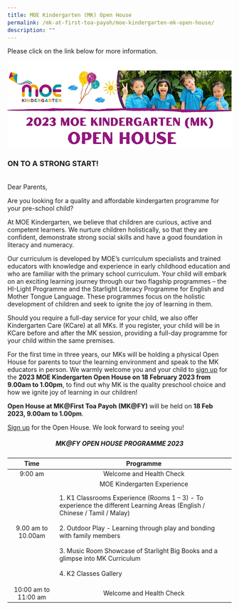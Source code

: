 ```yaml
---
title: MOE Kindergarten (MK) Open House
permalink: /mk-at-first-toa-payoh/moe-kindergarten-mk-open-house/
description: ""
---
```

Please click on the link below for more information.  

![](/images/MK@First%20Toa%20Payoh/Open%20House/MK%20Open%20House%202023.jpg)  

### ON TO A STRONG START!
<br>
Dear Parents,

Are you looking for a quality and affordable kindergarten programme for your pre-school child?

At MOE Kindergarten, we believe that children are curious, active and competent learners. We nurture children holistically, so that they are confident, demonstrate strong social skills and have a good foundation in literacy and numeracy.

Our curriculum is developed by MOE’s curriculum specialists and trained educators with knowledge and experience in early childhood education and who are familiar with the primary school curriculum. Your child will embark on an exciting learning journey through our two flagship programmes – the HI-Light Programme and the Starlight Literacy Programme for English and Mother Tongue Language. These programmes focus on the holistic development of children and seek to ignite the joy of learning in them.

Should you require a full-day service for your child, we also offer Kindergarten Care (KCare) at all MKs. If you register, your child will be in KCare before and after the MK session, providing a full-day programme for your child within the same premises.

For the first time in three years, our MKs will be holding a physical Open House for parents to tour the learning environment and speak to the MK educators in person. We warmly welcome you and your child to [sign up](https://go.gov.sg/mkopenhouse2023pmk) for the **2023 MOE Kindergarten Open House on 18 February 2023 from 9.00am to 1.00pm**, to find out why MK is the quality preschool choice and how we ignite joy of learning in our children!

**Open House at MK@First Toa Payoh (MK@FY)** will be held on **18 Feb 2023, 9.00am to 1.00pm**.

[Sign up](https://go.gov.sg/mkopenhouse2023pmk) for the Open House. We look forward to seeing you!    

<h5 align="center">MK@FY OPEN HOUSE PROGRAMME 2023</h5>

| Time | Programme |
|:---:|:---:|
| 9:00 am | Welcome and Health Check |
| 9.00 am to 10.00am | MOE Kindergarten Experience<br><p align="left">1. K1 Classrooms Experience (Rooms 1 – 3) - To experience the different Learning Areas (English / Chinese / Tamil / Malay)<br><br>2. Outdoor Play - Learning through play and bonding with family members<br><br>3. Music Room Showcase of Starlight Big Books and a glimpse into MK Curriculum<br><br>4. K2 Classes Gallery |
| 10:00 am to 11:00 am | Welcome and Health Check |